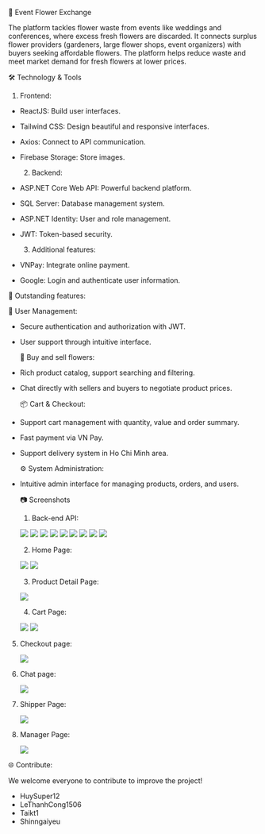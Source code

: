   🌸 Event Flower Exchange

  The platform tackles flower waste from events like weddings and conferences, where excess fresh flowers are discarded. It connects surplus flower providers (gardeners, large flower shops, event organizers) with buyers seeking affordable flowers. The platform helps   reduce waste and meet market demand for fresh flowers at lower prices.

  🛠️ Technology & Tools

  1. Frontend:

- ReactJS: Build user interfaces.
- Tailwind CSS: Design beautiful and responsive interfaces.
- Axios: Connect to API communication.
- Firebase Storage: Store images.

  2. Backend:

- ASP.NET Core Web API: Powerful backend platform.
- SQL Server: Database management system.
- ASP.NET Identity: User and role management.
- JWT: Token-based security.

  3. Additional features:

- VNPay: Integrate online payment.
- Google: Login and authenticate user information.

🚀 Outstanding features:

  🌿 User Management:

- Secure authentication and authorization with JWT.
- User support through intuitive interface.
  
  🌸 Buy and sell flowers:
  
- Rich product catalog, support searching and filtering.
- Chat directly with sellers and buyers to negotiate product prices.

  📦 Cart & Checkout:

- Support cart management with quantity, value and order summary.
- Fast payment via VN Pay.
- Support delivery system in Ho Chi Minh area.

  ⚙️ System Administration:
  
- Intuitive admin interface for managing products, orders, and users.

  📷 Screenshots

  1. Back-end API:
   
   ![](image/Swagger1.png)
   ![](image/Swagger2.png)
   ![](image/Swagger3.png)
   ![](image/Swagger4.png)
   ![](image/Swagger5.png)
   ![](image/Swagger6.png)
   ![](image/Swagger7.png)
   ![](image/Swagger8.png)
   ![](image/Swagger9.png)
   
  2. Home Page:
   
   ![](image/HomePage.png)
   ![](image/HomePage1.png)
   
  3. Product Detail Page:
   
   ![](image/ProductDetail.png)
   
  4. Cart Page:
   
   ![](image/Cart.png)
   ![](image/Cart1.png)
   
5. Checkout page:

   ![](image/Checkout.png)
   
6. Chat page:
   
   ![](image/Chat.png)
   
7. Shipper Page:

   ![](image/DeliveryPage.png)

8. Manager Page:

   ![](image/ManagerPage.png)

🌐 Contribute:

We welcome everyone to contribute to improve the project!

- HuySuper12
- LeThanhCong1506
- Taikt1
- Shinngaiyeu
